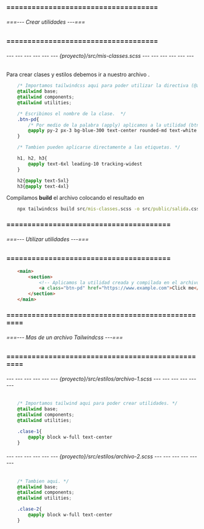 ### ==================================== ###
###### ===--- Crear utilidades ---=== ######
### ==================================== ###

###### --- --- --- --- --- --- {proyecto}/src/mis-classes.scss --- --- --- --- --- --- ######

Para crear clases y estilos debemos ir a nuestro archivo [](src/mis-classes.scss).

```css
	/* Importamos tailwindcss aqui para poder utilizar la directiva (@apply). */
	@tailwind base;
	@tailwind components;
	@tailwind utilities;

	/* Escribimos el nombre de la clase.  */
	.btn-pd{
		/* Por medio de la palabra (apply) aplicamos a la utilidad (btn-pd) las utilidades de (tailwindcss). */
		@apply py-2 px-3 bg-blue-300 text-center rounded-md text-white hover:bg-blue-500
	}

	/* Tambien pueden aplicarse directamente a las etiquetas. */

	h1, h2, h3{
		@apply text-6xl leading-10 tracking-widest
	}

	h2{@apply text-5xl}
	h3{@apply text-4xl}
```

Compilamos **build** el archivo [](src/mis-classes.scss) colocando el resultado en [](src/public/salida.css)

```bat
	npx tailwindcss build src/mis-classes.scss -o src/public/salida.css
```

### ======================================= ###
###### ===--- Utilizar utilidades ---=== ######
### ======================================= ###

```html
	<main>
		<section>
			<!-- Aplicamos la utilidad creada y compilada en el archivo (styles.css). -->
			<a class="btn-pd" href="https://www.example.com">Click me</a>
		</section>
	</main>
```

### ================================================= ###
###### ===--- Mas de un archivo Tailwindcss ---=== ######
### ================================================= ###

<!-- Puedes tener diferentes hojas de estilos. -->

###### --- --- --- --- --- --- {proyecto}/src/estilos/archivo-1.scss --- --- --- --- --- --- ######

```css
	/* Importamos tailwind aqui para poder crear utilidades. */
	@tailwind base;
	@tailwind components;
	@tailwind utilities;

	.clase-1{
		@apply block w-full text-center
	}
```

###### --- --- --- --- --- --- {proyecto}/src/estilos/archivo-2.scss --- --- --- --- --- --- ######

```css
	/* Tambien aqui. */
	@tailwind base;
	@tailwind components;
	@tailwind utilities;

	.clase-2{
		@apply block w-full text-center
	}
```